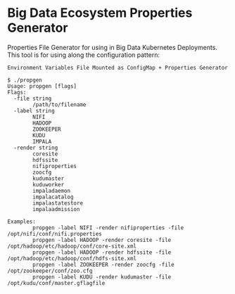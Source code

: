 # Big Data Ecosystem Properties Generator
Properties File Generator for using in Big Data Kubernetes Deployments. This tool is for
using along the configuration pattern: 
```
Environment Variables File Mounted as ConfigMap + Properties Generator
```

```
$ ./propgen 
Usage: propgen [flags] 
Flags:
  -file string
        /path/to/filename
  -label string
        NIFI
        HADOOP
        ZOOKEEPER
        KUDU
        IMPALA
  -render string
        coresite
        hdfssite
        nifiproperties
        zoocfg
        kudumaster
        kuduworker
        impaladaemon
        impalacatalog
        impalastatestore
        impalaadmission
        
Examples:
        propgen -label NIFI -render nifiproperties -file /opt/nifi/conf/nifi.properties
        propgen -label HADOOP -render coresite -file /opt/hadoop/etc/hadoop/conf/core-site.xml
        propgen -label HADOOP -render hdfssite -file /opt/hadoop/etc/hadoop/conf/hdfs-site.xml
        propgen -label ZOOKEEPER -render zoocfg -file /opt/zookeeper/conf/zoo.cfg
        propgen -label KUDU -render kudumaster -file /opt/kudu/conf/master.gflagfile
```
